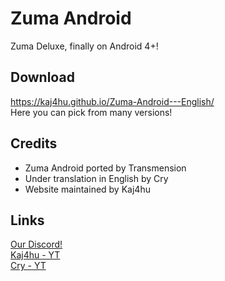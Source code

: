 # Zuma Android
Zuma Deluxe, finally on Android 4+! 

## Download
https://kaj4hu.github.io/Zuma-Android---English/  
Here you can pick from many versions!

## Credits
- Zuma Android ported by Transmension
- Under translation in English by Cry
- Website maintained by Kaj4hu

## Links
[Our Discord!](https://discord.gg/d6RscryW4E)  
[Kaj4hu - YT](https://www.youtube.com/@Kajahu0715)  
[Cry - YT](https://www.youtube.com/@crygd4225)
